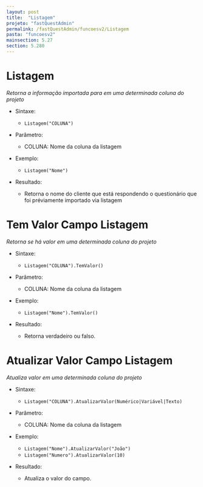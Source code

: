 ```yaml
---
layout: post
title:  "Listagem"
projeto: "fastQuestAdmin"
permalink: /fastQuestAdmin/funcoesv2/Listagem
pasta: "funcoesv2"
mainsection: 5.27
section: 5.280
---
```


# Listagem
*Retorna a informação importada para em uma determinada coluna do projeto*

- Sintaxe:
  - `Listagem("COLUNA")`
- Parâmetro:
  - COLUNA: Nome da coluna da listagem
- Exemplo:
  - `Listagem("Nome")`
  
- Resultado:
  - Retorna o nome do cliente que está respondendo o questionário que foi préviamente importado via listagem

# Tem Valor Campo Listagem
*Retorna se há valor em uma determinada coluna do projeto*

- Sintaxe:
  - `Listagem("COLUNA").TemValor()`
- Parâmetro:
  - COLUNA: Nome da coluna da listagem
- Exemplo:
  - `Listagem("Nome").TemValor()`
  
- Resultado:
  - Retorna verdadeiro ou falso.

# Atualizar Valor Campo Listagem
*Atualiza valor em uma determinada coluna do projeto*

- Sintaxe:
  - `Listagem("COLUNA").AtualizarValor(Numérico|Variável|Texto)`
- Parâmetro:
  - COLUNA: Nome da coluna da listagem
- Exemplo:
  - `Listagem("Nome").AtualizarValor("João")`
  - `Listagem("Numero").AtualizarValor(10)`
  
- Resultado:
  - Atualiza o valor do campo.
